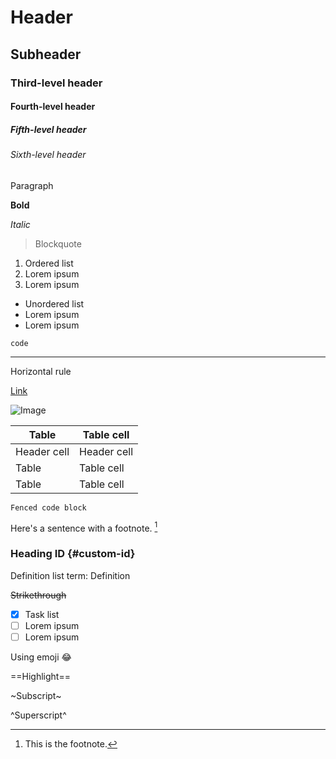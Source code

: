 # Header

## Subheader

### Third-level header

#### Fourth-level header

##### Fifth-level header

###### Sixth-level header

Paragraph

**Bold**

_Italic_

> Blockquote

1. Ordered list
2. Lorem ipsum
3. Lorem ipsum

- Unordered list
- Lorem ipsum
- Lorem ipsum

`code`

---

Horizontal rule

[Link](https://example.com)

![Image](image.jpg)

| Table       | Table cell  |
| ----------- | ----------- |
| Header cell | Header cell |
| Table       | Table cell  |
| Table       | Table cell  |

```
Fenced code block
```

Here's a sentence with a footnote. [^1]

[^1]: This is the footnote.

### Heading ID {#custom-id}

Definition list term:
Definition

~~Strikethrough~~

- [x] Task list
- [ ] Lorem ipsum
- [ ] Lorem ipsum

Using emoji :joy:

==Highlight==

~Subscript~

^Superscript^
